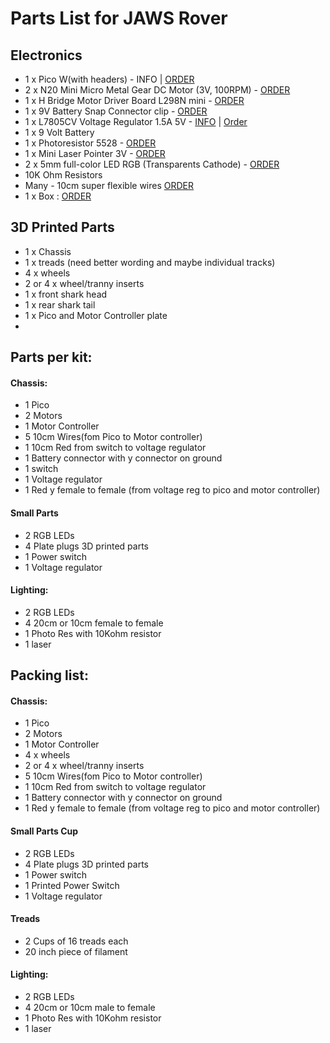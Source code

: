 # Parts List for JAWS Rover

## Electronics
- 1 x Pico W(with headers) - INFO | [ORDER](https://www.pishop.us/product/raspberry-pi-pico-wh-pre-soldered-headers/)
- 2 x N20 Mini Micro Metal Gear DC Motor (3V, 100RPM) - [ORDER](https://www.aliexpress.us/item/2251832836005412.html?spm=a2g0o.order_list.order_list_main.10.66241802U9bvYN&gatewayAdapt=glo2usa)
- 1 x H Bridge Motor Driver Board L298N mini - [ORDER](https://www.aliexpress.us/item/3256806563796055.html?spm=a2g0o.order_list.order_list_main.20.66241802U9bvYN&gatewayAdapt=glo2usa)
- 1 x 9V Battery Snap Connector clip - [ORDER](https://www.aliexpress.us/item/2251832639224754.html?spm=a2g0o.order_list.order_list_main.26.66241802U9bvYN&gatewayAdapt=glo2usa)
- 1 x L7805CV Voltage Regulator 1.5A 5V - [INFO](https://www.quarktwin.com/blogs/integrated%20circuit/l7805cv-pinout-a-comprehensive-guide-to-understanding-and-using-l7805cv-voltage-regulator/245) | [Order](https://www.aliexpress.us/item/3256806581142509.html?spm=a2g0o.order_list.order_list_main.37.66241802U9bvYN&gatewayAdapt=glo2usa)
- 1 x 9 Volt Battery
- 1 x Photoresistor 5528 - [ORDER](https://www.aliexpress.us/item/3256805782399608.html?spm=a2g0o.order_list.order_list_main.53.66241802U9bvYN&gatewayAdapt=glo2usa)
- 1 x Mini Laser Pointer 3V - [ORDER](https://www.aliexpress.us/item/2251800404204813.html?spm=a2g0o.order_list.order_list_main.58.66241802U9bvYN&gatewayAdapt=glo2usa)
- 2 x 5mm full-color LED RGB (Transparents Cathode) - [ORDER](https://www.aliexpress.us/item/3256805804520441.html?spm=a2g0o.order_list.order_list_main.74.66241802U9bvYN&gatewayAdapt=glo2usa)
- 10K Ohm Resistors
- Many - 10cm super flexible wires [ORDER](https://www.aliexpress.us/item/3256806939512527.html)
- 1 x Box : [ORDER](https://www.amazon.com/gp/product/B0C1MW7RXZ/ref=ppx_yo_dt_b_search_asin_title?ie=UTF8&th=1)

## 3D Printed Parts
- 1 x Chassis
- 1 x treads (need better wording and maybe individual tracks)
- 4 x wheels
- 2 or 4 x wheel/tranny inserts
- 1 x front shark head
- 1 x rear shark tail
- 1 x Pico and Motor Controller plate
- 
## Parts per kit:

#### Chassis:
- 1 Pico
- 2 Motors
- 1 Motor Controller
- 5 10cm Wires(fom Pico to Motor controller)
- 1 10cm Red from switch to voltage regulator
- 1 Battery connector with y connector on ground
- 1 switch
- 1 Voltage regulator
- 1 Red y female to female (from voltage reg to pico and motor controller)

#### Small Parts

- 2 RGB LEDs 
- 4 Plate plugs 3D printed parts
- 1 Power switch
- 1 Voltage regulator



#### Lighting:
- 2 RGB LEDs
- 4 20cm or 10cm female to female
- 1 Photo Res with 10Kohm resistor
- 1 laser


 ## Packing list:

#### Chassis:
- 1 Pico
- 2 Motors
- 1 Motor Controller
- 4 x wheels
- 2 or 4 x wheel/tranny inserts
- 5 10cm Wires(fom Pico to Motor controller)
- 1 10cm Red from switch to voltage regulator
- 1 Battery connector with y connector on ground
- 1 Red y female to female (from voltage reg to pico and motor controller)

#### Small Parts Cup

- 2 RGB LEDs 
- 4 Plate plugs 3D printed parts
- 1 Power switch
- 1 Printed Power Switch
- 1 Voltage regulator

#### Treads  
- 2 Cups of 16 treads each
- 20 inch piece of filament  

#### Lighting:
- 2 RGB LEDs
- 4 20cm or 10cm male to female
- 1 Photo Res with 10Kohm resistor
- 1 laser
  
